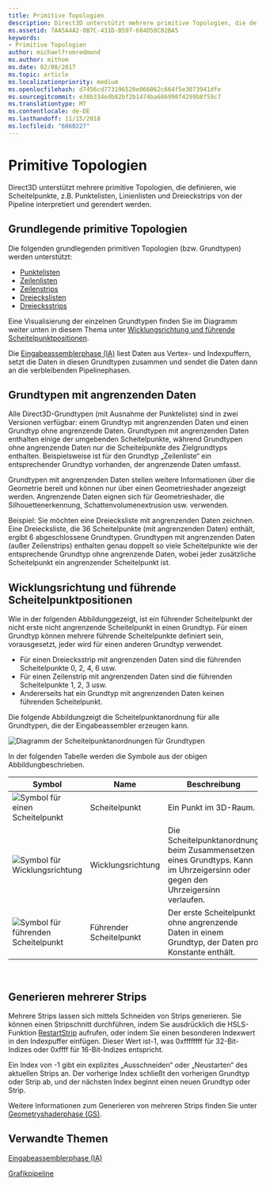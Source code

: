 ```yaml
---
title: Primitive Topologien
description: Direct3D unterstützt mehrere primitive Topologien, die definieren, wie Scheitelpunkte, z.B. Punktelisten, Zeilenlisten und Dreieckstrips von der Pipeline interpretiert und gerendert werden.
ms.assetid: 7AA5A4A2-0B7C-431D-B597-684D58C02BA5
keywords:
- Primitive Topologien
author: michaelfromredmond
ms.author: mithom
ms.date: 02/08/2017
ms.topic: article
ms.localizationpriority: medium
ms.openlocfilehash: d7456cd773196520e066062c664f5e3073941dfe
ms.sourcegitcommit: e38b334edb82bf2b1474ba686990f4299b8f59c7
ms.translationtype: MT
ms.contentlocale: de-DE
ms.lasthandoff: 11/15/2018
ms.locfileid: "6860227"
---
```

# <a name="primitive-topologies"></a>Primitive Topologien


Direct3D unterstützt mehrere primitive Topologien, die definieren, wie Scheitelpunkte, z.B. Punktelisten, Linienlisten und Dreieckstrips von der Pipeline interpretiert und gerendert werden.

## <a name="span-idprimitivetypesspanspan-idprimitivetypesspanspan-idprimitivetypesspanbasic-primitive-topologies"></a><span id="Primitive_Types"></span><span id="primitive_types"></span><span id="PRIMITIVE_TYPES"></span>Grundlegende primitive Topologien


Die folgenden grundlegenden primitiven Topologien (bzw. Grundtypen) werden unterstützt:

-   [Punktelisten](point-lists.md)
-   [Zeilenlisten](line-lists.md)
-   [Zeilenstrips](line-strips.md)
-   [Dreieckslisten](triangle-lists.md)
-   [Dreiecksstrips](triangle-strips.md)

Eine Visualisierung der einzelnen Grundtypen finden Sie im Diagramm weiter unten in diesem Thema unter [Wicklungsrichtung und führende Scheitelpunktpositionen](#winding-direction-and-leading-vertex-positions).

Die [Eingabeassemblerphase (IA)](input-assembler-stage--ia-.md) liest Daten aus Vertex- und Indexpuffern, setzt die Daten in diesen Grundtypen zusammen und sendet die Daten dann an die verbleibenden Pipelinephasen.

## <a name="span-idprimitiveadjacencyspanspan-idprimitiveadjacencyspanspan-idprimitiveadjacencyspanprimitive-adjacency"></a><span id="Primitive_Adjacency"></span><span id="primitive_adjacency"></span><span id="PRIMITIVE_ADJACENCY"></span>Grundtypen mit angrenzenden Daten


Alle Direct3D-Grundtypen (mit Ausnahme der Punkteliste) sind in zwei Versionen verfügbar: einem Grundtyp mit angrenzenden Daten und einen Grundtyp ohne angrenzende Daten. Grundtypen mit angrenzenden Daten enthalten einige der umgebenden Scheitelpunkte, während Grundtypen ohne angrenzende Daten nur die Scheitelpunkte des Zielgrundtyps enthalten. Beispielsweise ist für den Grundtyp „Zeilenliste“ ein entsprechender Grundtyp vorhanden, der angrenzende Daten umfasst.

Grundtypen mit angrenzenden Daten stellen weitere Informationen über die Geometrie bereit und können nur über einen Geometrieshader angezeigt werden. Angrenzende Daten eignen sich für Geometrieshader, die Silhouettenerkennung, Schattenvolumenextrusion usw. verwenden.

Beispiel: Sie möchten eine Dreiecksliste mit angrenzenden Daten zeichnen. Eine Dreiecksliste, die 36 Scheitelpunkte (mit angrenzenden Daten) enthält, ergibt 6 abgeschlossene Grundtypen. Grundtypen mit angrenzenden Daten (außer Zeilenstrips) enthalten genau doppelt so viele Scheitelpunkte wie der entsprechende Grundtyp ohne angrenzende Daten, wobei jeder zusätzliche Scheitelpunkt ein angrenzender Scheitelpunkt ist.

## <a name="span-idwindingdirectionandleadingvertexpositionsspanspan-idwindingdirectionandleadingvertexpositionsspanspan-idwindingdirectionandleadingvertexpositionsspanspan-idwinding-direction-and-leading-vertex-positionsspanwinding-direction-and-leading-vertex-positions"></a><span id="Winding_Direction_and_Leading_Vertex_Positions"></span><span id="winding_direction_and_leading_vertex_positions"></span><span id="WINDING_DIRECTION_AND_LEADING_VERTEX_POSITIONS"></span><span id="winding-direction-and-leading-vertex-positions"></span>Wicklungsrichtung und führende Scheitelpunktpositionen


Wie in der folgenden Abbildunggezeigt, ist ein führender Scheitelpunkt der nicht erste nicht angrenzende Scheitelpunkt in einen Grundtyp. Für einen Grundtyp können mehrere führende Scheitelpunkte definiert sein, vorausgesetzt, jeder wird für einen anderen Grundtyp verwendet.

-   Für einen Dreiecksstrip mit angrenzenden Daten sind die führenden Scheitelpunkte 0, 2, 4, 6 usw.
-   Für einen Zeilenstrip mit angrenzenden Daten sind die führenden Scheitelpunkte 1, 2, 3 usw.
-   Andererseits hat ein Grundtyp mit angrenzenden Daten keinen führenden Scheitelpunkt.

Die folgende Abbildungzeigt die Scheitelpunktanordnung für alle Grundtypen, die der Eingabeassembler erzeugen kann.

![Diagramm der Scheitelpunktanordnungen für Grundtypen](images/d3d10-primitive-topologies.png)

In der folgenden Tabelle werden die Symbole aus der obigen Abbildungbeschrieben.

| Symbol                                                                                   | Name              | Beschreibung                                                                         |
|------------------------------------------------------------------------------------------|-------------------|-------------------------------------------------------------------------------------|
| ![Symbol für einen Scheitelpunkt](images/d3d10-primitive-topologies-vertex.png)                     | Scheitelpunkt            | Ein Punkt im 3D-Raum.                                                                |
| ![Symbol für Wicklungsrichtung](images/d3d10-primitive-topologies-winding-direction.png) | Wicklungsrichtung | Die Scheitelpunktanordnung beim Zusammensetzen eines Grundtyps. Kann im Uhrzeigersinn oder gegen den Uhrzeigersinn verlaufen. |
| ![Symbol für führenden Scheitelpunkt](images/d3d10-primitive-topologies-leading-vertex.png)       | Führender Scheitelpunkt    | Der erste Scheitelpunkt ohne angrenzende Daten in einem Grundtyp, der Daten pro Konstante enthält.       |

 

## <a name="span-idgeneratingmultiplestripsspanspan-idgeneratingmultiplestripsspanspan-idgeneratingmultiplestripsspangenerating-multiple-strips"></a><span id="Generating_Multiple_Strips"></span><span id="generating_multiple_strips"></span><span id="GENERATING_MULTIPLE_STRIPS"></span>Generieren mehrerer Strips


Mehrere Strips lassen sich mittels Schneiden von Strips generieren. Sie können einen Stripschnitt durchführen, indem Sie ausdrücklich die HSLS-Funktion [RestartStrip](https://msdn.microsoft.com/library/windows/desktop/bb509660) aufrufen, oder indem Sie einen besonderen Indexwert in den Indexpuffer einfügen. Dieser Wert ist-1, was 0xffffffff für 32-Bit-Indizes oder 0xffff für 16-Bit-Indizes entspricht.

Ein Index von -1 gibt ein explizites „Ausschneiden“ oder „Neustarten“ des aktuellen Strips an. Der vorherige Index schließt den vorherigen Grundtyp oder Strip ab, und der nächsten Index beginnt einen neuen Grundtyp oder Strip.

Weitere Informationen zum Generieren von mehreren Strips finden Sie unter [Geometryshaderphase (GS)](geometry-shader-stage--gs-.md).

## <a name="span-idrelated-topicsspanrelated-topics"></a><span id="related-topics"></span>Verwandte Themen


[Eingabeassemblerphase (IA)](input-assembler-stage--ia-.md)

[Grafikpipeline](graphics-pipeline.md)

 

 




